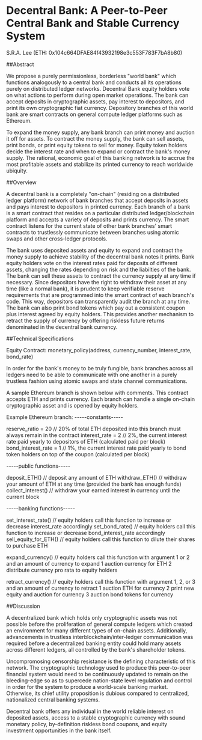 # Decentral Bank: A Peer-to-Peer Central Bank and Stable Currency System
S.R.A. Lee (ETH: 0x104c664DFAE84f43932198e3c553F783F7bA8b80)

##Abstract

We propose a purely permissionless, borderless "world bank" which functions analogously to a central bank and conducts all its operations purely on distributed ledger networks. Decentral Bank equity holders vote on what actions to perform during open market operations. The bank can accept deposits in cryptographic assets, pay interest to depositors, and print its own cryptographic fiat currency. Depository branches of this world bank are smart contracts on general compute ledger platforms such as Ethereum.

To expand the money supply, any bank branch can print money and auction it off for assets. To contract the money supply, the bank can sell assets, print bonds, or print equity tokens to sell for money. Equity token holders decide the interest rate and when to expand or contract the bank's money supply. The rational, economic goal of this banking network is to accrue the most profitable assets and stabilize its printed currency to reach worldwide ubiquity. 

##Overview

A decentral bank is a completely "on-chain" (residing on a distributed ledger platform) network of bank branches that accept deposits in assets and pays interest to depositors in printed currency. Each branch of a bank is a smart contract that resides on a particular distributed ledger/blockchain platform and accepts a variety of deposits and prints currency. The smart contract listens for the current state of other bank branches' smart contracts to trustlessly communicate between branches using atomic swaps and other cross-ledger protocols. 

The bank uses deposited assets and equity to expand and contract the money supply to achieve stability of the decentral bank notes it prints. Bank equity holders vote on the interest rates paid for deposits of different assets, changing the rates depending on risk and the liabilties of the bank. The bank can sell these assets to contract the currency supply at any time if necessary. Since depositors have the right to withdraw their asset at any time (like a normal bank), it is prudent to keep verifiable reserve requirements that are programmed into the smart contract of each branch's code. This way, depositors can transparently audit the branch at any time. The bank can also print bond tokens which pay out a consistent coupon plus interest agreed by equity holders. This provides another mechanism to retract the supply of currency by offering riskless future returns denominated in the decentral bank currency. 

##Technical Specifications

Equity Contract:
monetary_policy(address, currency_number, interest_rate, bond_rate) 


In order for the bank's money to be truly fungible, bank branches across all ledgers need to be able to communicate with one another in a purely trustless fashion using atomic swaps and state channel communications. 

A sample Ethereum branch is shown below with comments. This contract accepts ETH and prints currency. Each branch can handle a single on-chain cryptographic asset and is opened by equity holders. 

Example Ethereum branch:
-----constants-----
 
reserve_ratio = 20 // 20% of total ETH deposited into this branch must always remain in the contract
interest_rate = 2 // 2%, the current interest rate paid yearly to depositors of ETH (calculated paid per block)
bond_interest_rate = 1 // 1%, the current interest rate paid yearly to bond token holders on top of the coupon (calculated per block)

-----public functions-----

deposit_ETH() // deposit any amount of ETH
withdraw_ETH() // withdraw your amount of ETH at any time (provided the bank has enough funds)
collect_interest() // withdraw your earned interest in currency until the current block

-----banking functions-----

set_interest_rate() // equity holders call this function to increase or decrease interest_rate accordingly 
set_bond_rate() // equity holders call this function to increase or decrease bond_interest_rate accordingly
sell_equity_for_ETH() // equity holders call this function to dilute their shares to purchase ETH

expand_currency() // equity holders call this function with argument 1 or 2 and an amount of currency to expand
 1 auction currency for ETH
 2 distribute currency pro rata to equity holders

retract_currency() // equity holders call this function with argument 1, 2, or 3 and an amount of currency to retract
 1 auction ETH for currency
 2 print new equity and auction for currency
 3 auction bond tokens for currency

##Discussion 

A decentralized bank which holds only cryptographic assets was not possible before the proliferation of general compute ledgers which created an environment for many different types of on-chain assets. Additionally, advancements in trustless interblockchain/inter-ledger communication was required before a decentralized banking entity could hold many assets across different ledgers, all controlled by the bank's shareholder tokens. 

Uncompromosing censorship resistance is the defining characteristic of this network. The cryptographic technology used to produce this peer-to-peer financial system would need to be continuously updated to remain on the bleeding-edge so as to supercede nation-state level regulation and control in order for the system to produce a world-scale banking market. Otherwise, its chief utility proposition is dubious compared to centralized, nationalized central banking systems. 

Decentral bank offers any individual in the world reliable interest on deposited assets, access to a stable cryptographic currency with sound monetary policy, by-definition riskless bond coupons, and equity investment opportunities in the bank itself. 

